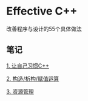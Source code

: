 # Effective C++

改善程序与设计的55个具体做法

## 笔记

[1. 让自己习惯C++](./notes/01.md)

[2. 构造/析构/赋值运算](./notes/02.md)

[3. 资源管理](./notes/03.md)

